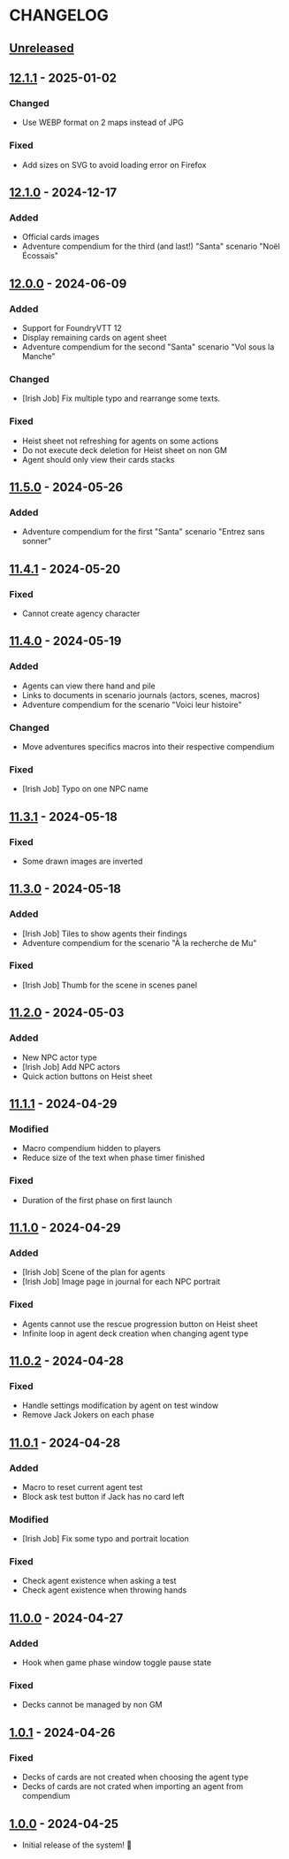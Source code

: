 # CHANGELOG

## [Unreleased]

## [12.1.1] - 2025-01-02

### Changed

- Use WEBP format on 2 maps instead of JPG

### Fixed

- Add sizes on SVG to avoid loading error on Firefox

## [12.1.0] - 2024-12-17

### Added

- Official cards images
- Adventure compendium for the third (and last!) "Santa" scenario "Noël Écossais"

## [12.0.0] - 2024-06-09

### Added

- Support for FoundryVTT 12
- Display remaining cards on agent sheet
- Adventure compendium for the second "Santa" scenario "Vol sous la Manche"

### Changed

- [Irish Job] Fix multiple typo and rearrange some texts.

### Fixed

- Heist sheet not refreshing for agents on some actions
- Do not execute deck deletion for Heist sheet on non GM
- Agent should only view their cards stacks

## [11.5.0] - 2024-05-26

### Added

- Adventure compendium for the first "Santa" scenario "Entrez sans sonner"

## [11.4.1] - 2024-05-20

### Fixed

- Cannot create agency character

## [11.4.0] - 2024-05-19

### Added

- Agents can view there hand and pile
- Links to documents in scenario journals (actors, scenes, macros)
- Adventure compendium for the scenario "Voici leur histoire"

### Changed

- Move adventures specifics macros into their respective compendium

### Fixed

- [Irish Job] Typo on one NPC name

## [11.3.1] - 2024-05-18

### Fixed

- Some drawn images are inverted

## [11.3.0] - 2024-05-18

### Added

- [Irish Job] Tiles to show agents their findings
- Adventure compendium for the scenario "À la recherche de Mu"

### Fixed

- [Irish Job] Thumb for the scene in scenes panel

## [11.2.0] - 2024-05-03

### Added

- New NPC actor type
- [Irish Job] Add NPC actors
- Quick action buttons on Heist sheet

## [11.1.1] - 2024-04-29

### Modified

- Macro compendium hidden to players
- Reduce size of the text when phase timer finished

### Fixed

- Duration of the first phase on first launch

## [11.1.0] - 2024-04-29

### Added

- [Irish Job] Scene of the plan for agents
- [Irish Job] Image page in journal for each NPC portrait

### Fixed

- Agents cannot use the rescue progression button on Heist sheet
- Infinite loop in agent deck creation when changing agent type

## [11.0.2] - 2024-04-28

### Fixed

- Handle settings modification by agent on test window
- Remove Jack Jokers on each phase

## [11.0.1] - 2024-04-28

### Added

- Macro to reset current agent test
- Block ask test button if Jack has no card left

### Modified

- [Irish Job] Fix some typo and portrait location

### Fixed

- Check agent existence when asking a test
- Check agent existence when throwing hands

## [11.0.0] - 2024-04-27

### Added

- Hook when game phase window toggle pause state

### Fixed

- Decks cannot be managed by non GM

## [1.0.1] - 2024-04-26

### Fixed

- Decks of cards are not created when choosing the agent type
- Decks of cards are not crated when importing an agent from compendium

## [1.0.0] - 2024-04-25

- Initial release of the system! 🚀

[Unreleased]: https://github.com/DjLeChuck/foundryvtt-system-the-heist/compare/12.1.1...main

[12.1.1]: https://github.com/DjLeChuck/foundryvtt-system-the-heist/compare/12.1.0...12.1.1

[12.1.0]: https://github.com/DjLeChuck/foundryvtt-system-the-heist/compare/12.0.0...12.1.0

[12.0.0]: https://github.com/DjLeChuck/foundryvtt-system-the-heist/compare/11.5.0...12.0.0

[11.5.0]: https://github.com/DjLeChuck/foundryvtt-system-the-heist/compare/11.4.1...11.5.0

[11.4.1]: https://github.com/DjLeChuck/foundryvtt-system-the-heist/compare/11.4.0...11.4.1

[11.4.0]: https://github.com/DjLeChuck/foundryvtt-system-the-heist/compare/11.3.1...11.4.0

[11.3.1]: https://github.com/DjLeChuck/foundryvtt-system-the-heist/compare/11.3.0...11.3.1

[11.3.0]: https://github.com/DjLeChuck/foundryvtt-system-the-heist/compare/11.2.0...11.3.0

[11.2.0]: https://github.com/DjLeChuck/foundryvtt-system-the-heist/compare/11.1.1...11.2.0

[11.1.1]: https://github.com/DjLeChuck/foundryvtt-system-the-heist/compare/11.1.0...11.1.1

[11.1.0]: https://github.com/DjLeChuck/foundryvtt-system-the-heist/compare/11.0.2...11.1.0

[11.0.2]: https://github.com/DjLeChuck/foundryvtt-system-the-heist/compare/11.0.1...11.0.2

[11.0.1]: https://github.com/DjLeChuck/foundryvtt-system-the-heist/compare/11.0.0...11.0.1

[11.0.0]: https://github.com/DjLeChuck/foundryvtt-system-the-heist/compare/1.0.1...11.0.0

[1.0.1]: https://github.com/DjLeChuck/foundryvtt-system-the-heist/compare/1.0.0...1.0.1

[1.0.0]: https://github.com/DjLeChuck/foundryvtt-system-the-heist/releases/tag/1.0.0
